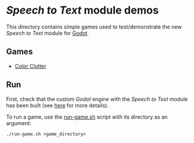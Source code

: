 # *Speech to Text* module demos

This directory contains simple games used to test/demonstrate the new *Speech to
Text* module for [Godot][godot].

## Games

- [Color Clutter][colorClutter]

## Run

First, check that the custom *Godot* engine with the *Speech to Text* module has
been built (see [here](../godot/README.md) for more details).

To run a game, use the [run-game.sh](run-game.sh) script with its directory as an
argument:

    ./run-game.sh <game_directory>

[godot]: https://godotengine.org "Godot site"
[colorClutter]: https://github.com/SamuraiSigma/color-clutter
